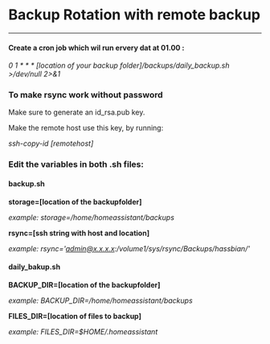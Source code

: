 # Backup Rotation with remote backup
***
#### Create a cron job which wil run ervery dat at 01.00 :
_0 1 * * * [location of your backup folder]/backups/daily_backup.sh >/dev/null 2>&1_

### To make rsync work without password
Make sure to generate an id_rsa.pub key.

Make the remote host use this key, by running:

_ssh-copy-id [remotehost]_


### Edit the variables in both .sh files:
#### backup.sh
__storage=[location of the backupfolder]__

_example: storage=/home/homeassistant/backups_

__rsync=[ssh string with host and location]__

_example: rsync='admin@x.x.x.x:/volume1/sys/rsync/Backups/hassbian/'_

#### daily_bakup.sh
__BACKUP_DIR=[location of the backupfolder]__

_example: BACKUP_DIR=/home/homeassistant/backups_

__FILES_DIR=[location of files to backup]__

_example: FILES_DIR=$HOME/.homeassistant_


